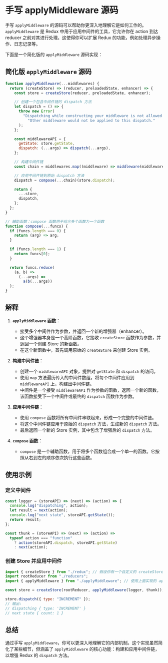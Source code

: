 # 手写 applyMiddleware 源码

手写 `applyMiddleware` 的源码可以帮助你更深入地理解它是如何工作的。`applyMiddleware` 是 Redux 中用于应用中间件的工具，它允许你在 action 到达 reducer 之前对其进行处理。这使得你可以扩展 Redux 的功能，例如处理异步操作、日志记录等。

下面是一个简化版的 `applyMiddleware` 源码实现：

## 简化版 `applyMiddleware` 源码

```javascript
function applyMiddleware(...middlewares) {
  return (createStore) => (reducer, preloadedState, enhancer) => {
    const store = createStore(reducer, preloadedState, enhancer);

    // 创建一个包含中间件链的 dispatch 方法
    let dispatch = () => {
      throw new Error(
        "Dispatching while constructing your middleware is not allowed. " +
          "Other middleware would not be applied to this dispatch."
      );
    };

    const middlewareAPI = {
      getState: store.getState,
      dispatch: (...args) => dispatch(...args),
    };

    // 构建中间件链
    const chain = middlewares.map((middleware) => middleware(middlewareAPI));

    // 应用中间件链到原始 dispatch 方法
    dispatch = compose(...chain)(store.dispatch);

    return {
      ...store,
      dispatch,
    };
  };
}

// 辅助函数：compose 函数用于组合多个函数为一个函数
function compose(...funcs) {
  if (funcs.length === 0) {
    return (arg) => arg;
  }

  if (funcs.length === 1) {
    return funcs[0];
  }

  return funcs.reduce(
    (a, b) =>
      (...args) =>
        a(b(...args))
  );
}
```

## 解释

1. **`applyMiddleware` 函数**：

   - 接受多个中间件作为参数，并返回一个新的增强器（enhancer）。
   - 这个增强器本身是一个高阶函数，它接收 `createStore` 函数作为参数，并返回一个创建 Store 的新函数。
   - 在这个新函数中，首先调用原始的 `createStore` 来创建 Store 实例。

2. **构建中间件链**：

   - 创建一个 `middlewareAPI` 对象，提供对 `getState` 和 `dispatch` 的访问。
   - 使用 `map` 方法遍历传入的中间件数组，将每个中间件应用到 `middlewareAPI` 上，构建出中间件链。
   - 中间件是一个接受 `middlewareAPI` 作为参数的函数，返回一个新的函数，该函数接受下一个中间件或最终的 `dispatch` 函数作为参数。

3. **应用中间件链**：

   - 使用 `compose` 函数将所有中间件串联起来，形成一个完整的中间件链。
   - 将这个中间件链应用于原始的 `dispatch` 方法，生成新的 `dispatch` 方法。
   - 最后返回一个新的 Store 实例，其中包含了增强后的 `dispatch` 方法。

4. **`compose` 函数**：
   - `compose` 是一个辅助函数，用于将多个函数组合成一个单一的函数。它按照从右到左的顺序依次执行这些函数。

## 使用示例

### 定义中间件

```javascript
const logger = (storeAPI) => (next) => (action) => {
  console.log("dispatching", action);
  let result = next(action);
  console.log("next state", storeAPI.getState());
  return result;
};

const thunk = (storeAPI) => (next) => (action) =>
  typeof action === "function"
    ? action(storeAPI.dispatch, storeAPI.getState)
    : next(action);
```

### 创建 Store 并应用中间件

```javascript
import { createStore } from "./redux"; // 假设你有一个自定义的 createStore 实现
import rootReducer from "./reducers";
import { applyMiddleware } from "./applyMiddleware"; // 使用上面实现的 applyMiddleware

const store = createStore(rootReducer, applyMiddleware(logger, thunk));

store.dispatch({ type: "INCREMENT" });
// 输出:
// dispatching { type: 'INCREMENT' }
// next state { count: 1 }
```

## 总结

通过手写 `applyMiddleware`，你可以更深入地理解它的内部机制。这个实现虽然简化了某些细节，但涵盖了 `applyMiddleware` 的核心功能：构建和应用中间件链，以增强 Redux 的 `dispatch` 方法。
